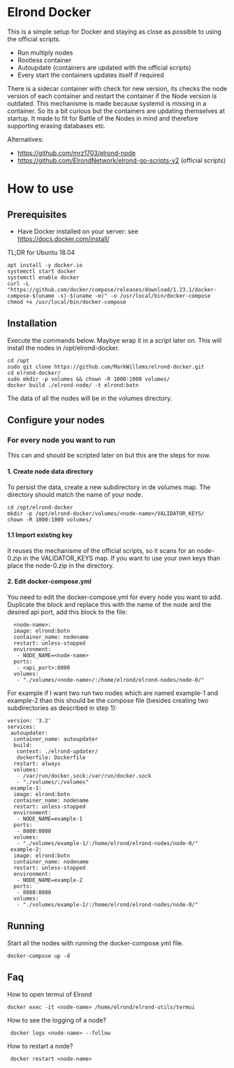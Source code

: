 # Elrond Docker
This is a simple setup for Docker and staying as close as possible to using the official scripts.

* Run multiply nodes
* Rootless container
* Autoupdate (containers are updated with the official scripts)
* Every start the containers updates itself if required

There is a sidecar container with check for new version, its checks the node version of each container and restart the container if the Node version is outdated. This mechanisme is made because systemd is missing in a container. So its a bit curious but the containers are updating themselves at startup. It made to fit for Battle of the Nodes in mind and therefore supporting erasing databases etc.

Alternatives:
- https://github.com/mrz1703/elrond-node
- https://github.com/ElrondNetwork/elrond-go-scripts-v2 (official scripts)

# How to use

## Prerequisites
- Have Docker installed on your server: see <a href="https://docs.docker.com/install/" target="_blank">https://docs.docker.com/install/</a>

TL;DR for Ubuntu 18.04
```
apt install -y docker.io
systemctl start docker
systemctl enable docker
curl -L "https://github.com/docker/compose/releases/download/1.23.1/docker-compose-$(uname -s)-$(uname -m)" -o /usr/local/bin/docker-compose
chmod +x /usr/local/bin/docker-compose
```

## Installation
Execute the commands below. Maybye wrap it in a script later on. This will install the nodes in /opt/elrond-docker.
```
cd /opt 
sudo git clone https://github.com/MarkWillems/elrond-docker.git
cd elrond-docker/
sudo mkdir -p volumes && chown -R 1000:1000 volumes/
docker build ./elrond-node/ -t elrond:botn
```
The data of all the nodes will be in the volumes directory.

## Configure your nodes

### For every node you want to run
This can and should be scripted later on but this are the steps for now.

#### 1. Create node data directory
To persist the data, create a new subdirectory in de volumes map. The directory should match the name of your node.

```
cd /opt/elrond-docker
mkdir -p /opt/elrond-docker/volumes/<node-name>/VALIDATOR_KEYS/
chown -R 1000:1000 volumes/
```

#### 1.1 Import existing key
It reuses the mechanisme of the official scripts, so it scans for an node-0.zip in the VALIDATOR_KEYS map. If you want to use your own keys than place the node-0.zip in the directory.

#### 2. Edit docker-compose.yml
You need to edit the docker-compose.yml for every node you want to add. 
Duplicate the <node-name> block and replace this with the name of the node and the desired api port, add this block to the file:
```
  <node-name>:
  image: elrond:botn
  container_name: nodename
  restart: unless-stopped
  environment:
   - NODE_NAME=<node-name>
  ports:
   - <api_port>:8080
  volumes:
   - "./volumes/<node-name>/:/home/elrond/elrond-nodes/node-0/"
```   
For example if I want two run two nodes which are named example-1 and example-2 than this should be the compose file (besides creating two subdirectories as described in step 1): 
   
```
version: '3.2'
services:
 autoupdater:
  container_name: autoupdater
  build:
   context: ./elrond-updater/
   dockerfile: Dockerfile
  restart: always
  volumes:
   - /var/run/docker.sock:/var/run/docker.sock
   - "./volumes/:/volumes"
 example-1:
  image: elrond:botn
  container_name: nodename
  restart: unless-stopped
  environment:
   - NODE_NAME=example-1
  ports:
   - 8080:8080
  volumes:
   - "./volumes/example-1/:/home/elrond/elrond-nodes/node-0/"
 example-2:
  image: elrond:botn
  container_name: nodename
  restart: unless-stopped
  environment:
   - NODE_NAME=example-2
  ports:
   - 8080:8080
  volumes:
   - "./volumes/example-2/:/home/elrond/elrond-nodes/node-0/"
```
## Running

Start all the nodes with running the docker-compose.yml file.
```
docker-compose up -d
```
## Faq
How to open termui of Elrond
```
docker exec -it <node-name> /home/elrond/elrond-utils/termui

```
How to see the logging of a node?
```
 docker logs <node-name> --follow
```
How to restart a node?
```
 docker restart <node-name>
```


